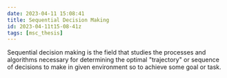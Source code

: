 ```yaml
---
date: 2023-04-11 15:08:41
title: Sequential Decision Making
id: 2023-04-11t15-08-41z
tags: [msc_thesis]
---
```


Sequential decision making is the field that studies the processes and
algorithms necessary for determining the optimal "trajectory" or sequence of
decisions to make in given environment so to achieve some goal or task.
